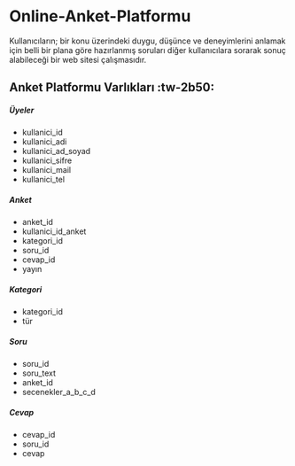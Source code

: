 # Online-Anket-Platformu
Kullanıcıların; bir konu üzerindeki duygu, düşünce ve deneyimlerini anlamak için belli bir plana göre hazırlanmış soruları diğer kullanıcılara sorarak sonuç alabileceği bir web sitesi çalışmasıdır.


## Anket Platformu Varlıkları :tw-2b50:

##### Üyeler
- kullanici_id
- kullanici_adi
- kullanici_ad_soyad
- kullanici_sifre
- kullanici_mail
- kullanici_tel

##### Anket
- anket_id
- kullanici_id_anket
- kategori_id
- soru_id
- cevap_id
- yayın

##### Kategori
- kategori_id
- tür

##### Soru
- soru_id
- soru_text
- anket_id
- secenekler_a_b_c_d

##### Cevap
- cevap_id
- soru_id
- cevap
